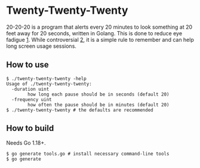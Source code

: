 # Twenty-Twenty-Twenty

20-20-20 is a program that alerts every 20 minutes to look something at 20 feet
away for 20 seconds, written in Golang. This is done to reduce eye fadigue [1].
While controversial [2], it is a simple rule to remember and can help long
screen usage sessions.


## How to use

```
$ ./twenty-twenty-twenty -help
Usage of ./twenty-twenty-twenty:
  -duration uint
    	how long each pause should be in seconds (default 20)
  -frequency uint
    	how often the pause should be in minutes (default 20)
$ ./twenty-twenty-twenty # the defaults are recommended
```

## How to build

Needs Go 1.18+.

```
$ go generate tools.go # install necessary command-line tools
$ go generate
```

[1]: https://www.allaboutvision.com/conditions/refractive-errors/what-is-20-20-20-rule/
[2]: https://modernod.com/articles/2023-july-aug/myth-busting-the-202020-rule
